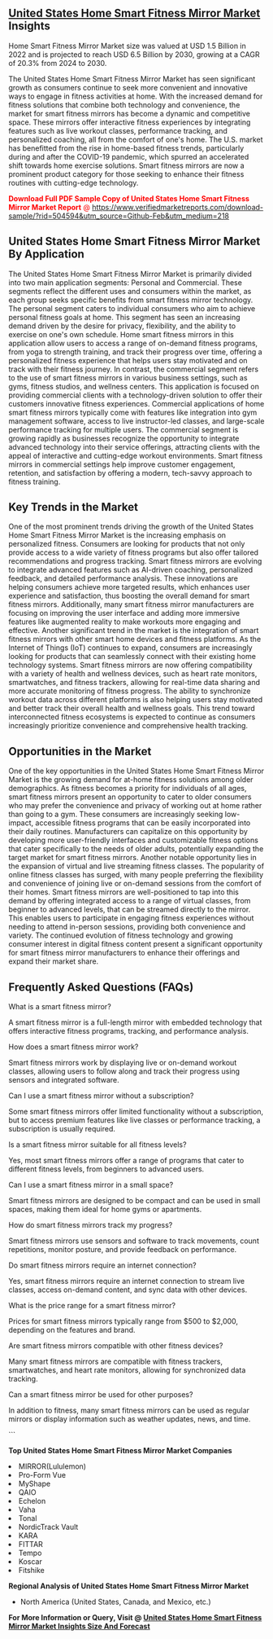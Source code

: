 <h2><a href="https://www.verifiedmarketreports.com/download-sample/?rid=504594&amp;utm_source=Github-Feb&amp;utm_medium=218" target="_blank">United States Home Smart Fitness Mirror Market</a> Insights</h2><p>Home Smart Fitness Mirror Market size was valued at USD 1.5 Billion in 2022 and is projected to reach USD 6.5 Billion by 2030, growing at a CAGR of 20.3% from 2024 to 2030.</p><p> <p>The United States Home Smart Fitness Mirror Market has seen significant growth as consumers continue to seek more convenient and innovative ways to engage in fitness activities at home. With the increased demand for fitness solutions that combine both technology and convenience, the market for smart fitness mirrors has become a dynamic and competitive space. These mirrors offer interactive fitness experiences by integrating features such as live workout classes, performance tracking, and personalized coaching, all from the comfort of one's home. The U.S. market has benefitted from the rise in home-based fitness trends, particularly during and after the COVID-19 pandemic, which spurred an accelerated shift towards home exercise solutions. Smart fitness mirrors are now a prominent product category for those seeking to enhance their fitness routines with cutting-edge technology. <p><span class=""><span style="color: #ff0000;"><strong>Download Full PDF Sample Copy of United States Home Smart Fitness Mirror Market Report</strong> @ </span><a href="https://www.verifiedmarketreports.com/download-sample/?rid=504594&amp;utm_source=Github-Feb&amp;utm_medium=218" target="_blank">https://www.verifiedmarketreports.com/download-sample/?rid=504594&amp;utm_source=Github-Feb&amp;utm_medium=218</a></span></p></p> <h2>United States Home Smart Fitness Mirror Market By Application</h2> <p>The United States Home Smart Fitness Mirror Market is primarily divided into two main application segments: Personal and Commercial. These segments reflect the different uses and consumers within the market, as each group seeks specific benefits from smart fitness mirror technology. The personal segment caters to individual consumers who aim to achieve personal fitness goals at home. This segment has seen an increasing demand driven by the desire for privacy, flexibility, and the ability to exercise on one's own schedule. Home smart fitness mirrors in this application allow users to access a range of on-demand fitness programs, from yoga to strength training, and track their progress over time, offering a personalized fitness experience that helps users stay motivated and on track with their fitness journey. In contrast, the commercial segment refers to the use of smart fitness mirrors in various business settings, such as gyms, fitness studios, and wellness centers. This application is focused on providing commercial clients with a technology-driven solution to offer their customers innovative fitness experiences. Commercial applications of home smart fitness mirrors typically come with features like integration into gym management software, access to live instructor-led classes, and large-scale performance tracking for multiple users. The commercial segment is growing rapidly as businesses recognize the opportunity to integrate advanced technology into their service offerings, attracting clients with the appeal of interactive and cutting-edge workout environments. Smart fitness mirrors in commercial settings help improve customer engagement, retention, and satisfaction by offering a modern, tech-savvy approach to fitness training. <h2>Key Trends in the Market</h2> <p>One of the most prominent trends driving the growth of the United States Home Smart Fitness Mirror Market is the increasing emphasis on personalized fitness. Consumers are looking for products that not only provide access to a wide variety of fitness programs but also offer tailored recommendations and progress tracking. Smart fitness mirrors are evolving to integrate advanced features such as AI-driven coaching, personalized feedback, and detailed performance analysis. These innovations are helping consumers achieve more targeted results, which enhances user experience and satisfaction, thus boosting the overall demand for smart fitness mirrors. Additionally, many smart fitness mirror manufacturers are focusing on improving the user interface and adding more immersive features like augmented reality to make workouts more engaging and effective. Another significant trend in the market is the integration of smart fitness mirrors with other smart home devices and fitness platforms. As the Internet of Things (IoT) continues to expand, consumers are increasingly looking for products that can seamlessly connect with their existing home technology systems. Smart fitness mirrors are now offering compatibility with a variety of health and wellness devices, such as heart rate monitors, smartwatches, and fitness trackers, allowing for real-time data sharing and more accurate monitoring of fitness progress. The ability to synchronize workout data across different platforms is also helping users stay motivated and better track their overall health and wellness goals. This trend toward interconnected fitness ecosystems is expected to continue as consumers increasingly prioritize convenience and comprehensive health tracking. <h2>Opportunities in the Market</h2> <p>One of the key opportunities in the United States Home Smart Fitness Mirror Market is the growing demand for at-home fitness solutions among older demographics. As fitness becomes a priority for individuals of all ages, smart fitness mirrors present an opportunity to cater to older consumers who may prefer the convenience and privacy of working out at home rather than going to a gym. These consumers are increasingly seeking low-impact, accessible fitness programs that can be easily incorporated into their daily routines. Manufacturers can capitalize on this opportunity by developing more user-friendly interfaces and customizable fitness options that cater specifically to the needs of older adults, potentially expanding the target market for smart fitness mirrors. Another notable opportunity lies in the expansion of virtual and live streaming fitness classes. The popularity of online fitness classes has surged, with many people preferring the flexibility and convenience of joining live or on-demand sessions from the comfort of their homes. Smart fitness mirrors are well-positioned to tap into this demand by offering integrated access to a range of virtual classes, from beginner to advanced levels, that can be streamed directly to the mirror. This enables users to participate in engaging fitness experiences without needing to attend in-person sessions, providing both convenience and variety. The continued evolution of fitness technology and growing consumer interest in digital fitness content present a significant opportunity for smart fitness mirror manufacturers to enhance their offerings and expand their market share. <h2>Frequently Asked Questions (FAQs)</h2> <p>What is a smart fitness mirror?</p> <p>A smart fitness mirror is a full-length mirror with embedded technology that offers interactive fitness programs, tracking, and performance analysis.</p> <p>How does a smart fitness mirror work?</p> <p>Smart fitness mirrors work by displaying live or on-demand workout classes, allowing users to follow along and track their progress using sensors and integrated software.</p> <p>Can I use a smart fitness mirror without a subscription?</p> <p>Some smart fitness mirrors offer limited functionality without a subscription, but to access premium features like live classes or performance tracking, a subscription is usually required.</p> <p>Is a smart fitness mirror suitable for all fitness levels?</p> <p>Yes, most smart fitness mirrors offer a range of programs that cater to different fitness levels, from beginners to advanced users.</p> <p>Can I use a smart fitness mirror in a small space?</p> <p>Smart fitness mirrors are designed to be compact and can be used in small spaces, making them ideal for home gyms or apartments.</p> <p>How do smart fitness mirrors track my progress?</p> <p>Smart fitness mirrors use sensors and software to track movements, count repetitions, monitor posture, and provide feedback on performance.</p> <p>Do smart fitness mirrors require an internet connection?</p> <p>Yes, smart fitness mirrors require an internet connection to stream live classes, access on-demand content, and sync data with other devices.</p> <p>What is the price range for a smart fitness mirror?</p> <p>Prices for smart fitness mirrors typically range from $500 to $2,000, depending on the features and brand.</p> <p>Are smart fitness mirrors compatible with other fitness devices?</p> <p>Many smart fitness mirrors are compatible with fitness trackers, smartwatches, and heart rate monitors, allowing for synchronized data tracking.</p> <p>Can a smart fitness mirror be used for other purposes?</p> <p>In addition to fitness, many smart fitness mirrors can be used as regular mirrors or display information such as weather updates, news, and time.</p> ```</p><p><strong>Top United States Home Smart Fitness Mirror Market Companies</strong></p><div data-test-id=""><p><li>MIRROR(Lululemon)</li><li> Pro-Form Vue</li><li> MyShape</li><li> QAIO</li><li> Echelon</li><li> Vaha</li><li> Tonal</li><li> NordicTrack Vault</li><li> KARA</li><li> FITTAR</li><li> Tempo</li><li> Koscar</li><li> Fitshike</li></p><div><strong>Regional Analysis of&nbsp;United States Home Smart Fitness Mirror Market</strong></div><ul><li dir="ltr"><p dir="ltr">North America&nbsp;(United States, Canada, and Mexico, etc.)</p></li></ul><p><strong>For More Information or Query, Visit @&nbsp;</strong><strong><a href="https://www.verifiedmarketreports.com/product/home-smart-fitness-mirror-market/?utm_source=Github-Feb&amp;utm_medium=218" target="_blank">United States Home Smart Fitness Mirror Market Insights Size And Forecast</a></strong></p></div>
